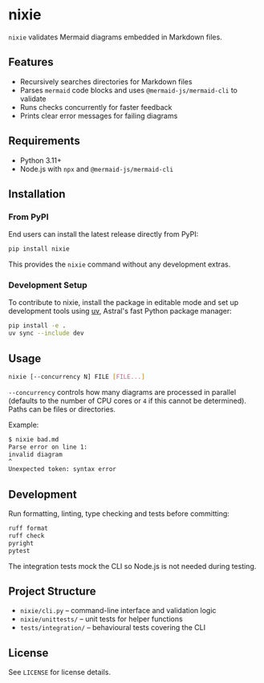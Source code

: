 # nixie

`nixie` validates Mermaid diagrams embedded in Markdown files.

## Features

- Recursively searches directories for Markdown files
- Parses `mermaid` code blocks and uses `@mermaid-js/mermaid-cli` to validate
- Runs checks concurrently for faster feedback
- Prints clear error messages for failing diagrams

## Requirements

- Python 3.11+
- Node.js with `npx` and `@mermaid-js/mermaid-cli`

## Installation

### From PyPI

End users can install the latest release directly from PyPI:

```bash
pip install nixie
```

This provides the `nixie` command without any development extras.

### Development Setup

To contribute to nixie, install the package in editable mode and set up
development tools using [uv](https://docs.astral.sh/uv/), Astral's fast Python
package manager:

```bash
pip install -e .
uv sync --include dev
```

## Usage

```bash
nixie [--concurrency N] FILE [FILE...]
```

`--concurrency` controls how many diagrams are processed in parallel (defaults
to the number of CPU cores or `4` if this cannot be determined). Paths can be
files or directories.

Example:

```bash
$ nixie bad.md
Parse error on line 1:
invalid diagram
^
Unexpected token: syntax error
```

## Development

Run formatting, linting, type checking and tests before committing:

```bash
ruff format
ruff check
pyright
pytest
```

The integration tests mock the CLI so Node.js is not needed during testing.

## Project Structure

- `nixie/cli.py` – command-line interface and validation logic
- `nixie/unittests/` – unit tests for helper functions
- `tests/integration/` – behavioural tests covering the CLI

## License

See `LICENSE` for license details.
